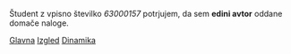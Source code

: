 Študent z vpisno številko _63000157_ potrjujem, da sem __edini avtor__ oddane domače naloge.

[Glavna](https://rawgit.com/alesdod/stroboskop/master/stroboskop.html)
[Izgled](https://rawgit.com/alesdod/stroboskop/izgled/stroboskop.html)
[Dinamika](https://rawgit.com/alesdod/stroboskop/dinamika/stroboskop.html)